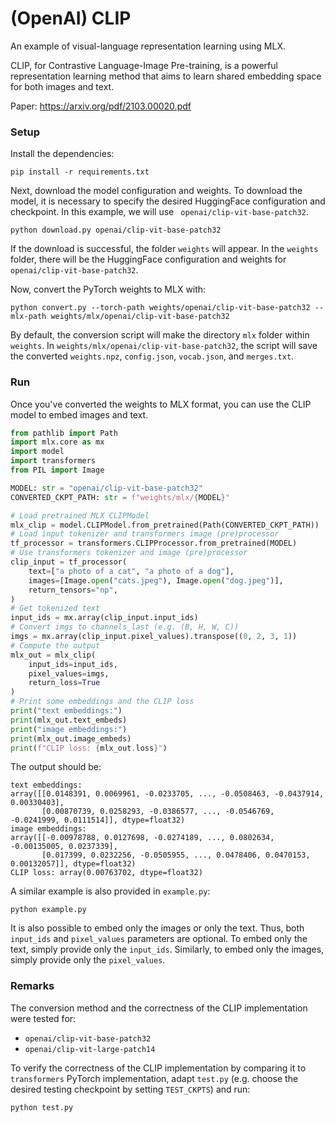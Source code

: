 # (OpenAI) CLIP

An example of visual-language representation learning using MLX.

CLIP, for Contrastive Language-Image Pre-training, is a powerful representation learning method that aims to learn shared embedding space for both images and text.

Paper: https://arxiv.org/pdf/2103.00020.pdf

### Setup

Install the dependencies:

```
pip install -r requirements.txt
```

Next, download the model configuration and weights. To download the model, it is necessary to specify the desired HuggingFace configuration and checkpoint. In this example, we will use ```
openai/clip-vit-base-patch32```.

```
python download.py openai/clip-vit-base-patch32
```
If the download is successful, the folder ```weights``` will appear. In the ```weights``` folder, there will be the HuggingFace configuration and weights for ```openai/clip-vit-base-patch32```.

Now, convert the PyTorch weights to MLX with:

```
python convert.py --torch-path weights/openai/clip-vit-base-patch32 --mlx-path weights/mlx/openai/clip-vit-base-patch32
```

By default, the conversion script will make the directory `mlx` folder within `weights`.
In `weights/mlx/openai/clip-vit-base-patch32`, the script will save
the converted `weights.npz`,  `config.json`,  `vocab.json`, and `merges.txt`.

### Run

Once you've converted the weights to MLX format, you can use the
CLIP model to embed images and text. 

```python
from pathlib import Path
import mlx.core as mx
import model
import transformers
from PIL import Image

MODEL: str = "openai/clip-vit-base-patch32"
CONVERTED_CKPT_PATH: str = f"weights/mlx/{MODEL}"

# Load pretrained MLX CLIPModel
mlx_clip = model.CLIPModel.from_pretrained(Path(CONVERTED_CKPT_PATH))
# Load input tokenizer and transformers image (pre)processor
tf_processor = transformers.CLIPProcessor.from_pretrained(MODEL)
# Use transformers tokenizer and image (pre)processor
clip_input = tf_processor(
    text=["a photo of a cat", "a photo of a dog"],
    images=[Image.open("cats.jpeg"), Image.open("dog.jpeg")],
    return_tensors="np",
)
# Get tokenized text
input_ids = mx.array(clip_input.input_ids)
# Convert imgs to channels_last (e.g. (B, H, W, C))
imgs = mx.array(clip_input.pixel_values).transpose((0, 2, 3, 1))
# Compute the output
mlx_out = mlx_clip(
    input_ids=input_ids,
    pixel_values=imgs,
    return_loss=True
)
# Print some embeddings and the CLIP loss
print("text embeddings:")
print(mlx_out.text_embeds)
print("image embeddings:")
print(mlx_out.image_embeds)
print(f"CLIP loss: {mlx_out.loss}")
```
The output should be:
```
text embeddings:
array([[0.0148391, 0.0069961, -0.0233705, ..., -0.0508463, -0.0437914, 0.00330403],
       [0.00870739, 0.0258293, -0.0386577, ..., -0.0546769, -0.0241999, 0.0111514]], dtype=float32)
image embeddings:
array([[-0.00978788, 0.0127698, -0.0274189, ..., 0.0802634, -0.00135005, 0.0237339],
       [0.017399, 0.0232256, -0.0505955, ..., 0.0478406, 0.0470153, 0.00132057]], dtype=float32)
CLIP loss: array(0.00763702, dtype=float32)
```
A similar example is also provided in `example.py`:
```
python example.py
```
It is also possible to embed only the images or only the text.
Thus, both ``input_ids`` and ``pixel_values`` parameters are optional. 
To embed only the text, simply provide only the `input_ids`. Similarly, to embed only the images, simply provide only the ``pixel_values``.

### Remarks
The conversion method and the correctness of the CLIP implementation were tested for:
- `openai/clip-vit-base-patch32`
- `openai/clip-vit-large-patch14`

To verify the correctness of the CLIP implementation by comparing it to `transformers` PyTorch implementation, adapt `test.py` (e.g. choose the desired testing checkpoint by setting `TEST_CKPTS`) and run:
```
python test.py
```